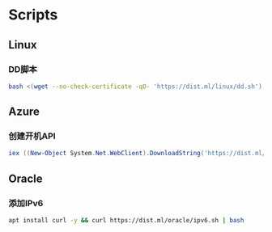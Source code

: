 # Scripts

## Linux

### DD脚本

```bash
bash <(wget --no-check-certificate -qO- 'https://dist.ml/linux/dd.sh') -d 11 -v 64 -p "自定义root密码" -port "自定义ssh端口" -cmd "base64后的命令内容"
```

## Azure

### 创建开机API

```powershell
iex ((New-Object System.Net.WebClient).DownloadString('https://dist.ml/azure/credential.ps1'))
```

## Oracle

### 添加IPv6

```bash
apt install curl -y && curl https://dist.ml/oracle/ipv6.sh | bash
```
